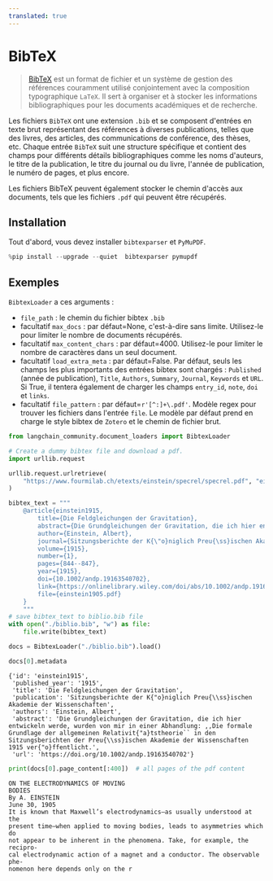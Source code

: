 ```yaml
---
translated: true
---
```


# BibTeX

>[BibTeX](https://www.ctan.org/pkg/bibtex) est un format de fichier et un système de gestion des références couramment utilisé conjointement avec la composition typographique `LaTeX`. Il sert à organiser et à stocker les informations bibliographiques pour les documents académiques et de recherche.

Les fichiers `BibTeX` ont une extension `.bib` et se composent d'entrées en texte brut représentant des références à diverses publications, telles que des livres, des articles, des communications de conférence, des thèses, etc. Chaque entrée `BibTeX` suit une structure spécifique et contient des champs pour différents détails bibliographiques comme les noms d'auteurs, le titre de la publication, le titre du journal ou du livre, l'année de publication, le numéro de pages, et plus encore.

Les fichiers BibTeX peuvent également stocker le chemin d'accès aux documents, tels que les fichiers `.pdf` qui peuvent être récupérés.

## Installation

Tout d'abord, vous devez installer `bibtexparser` et `PyMuPDF`.

```python
%pip install --upgrade --quiet  bibtexparser pymupdf
```

## Exemples

`BibtexLoader` a ces arguments :
- `file_path` : le chemin du fichier bibtex `.bib`
- facultatif `max_docs` : par défaut=None, c'est-à-dire sans limite. Utilisez-le pour limiter le nombre de documents récupérés.
- facultatif `max_content_chars` : par défaut=4000. Utilisez-le pour limiter le nombre de caractères dans un seul document.
- facultatif `load_extra_meta` : par défaut=False. Par défaut, seuls les champs les plus importants des entrées bibtex sont chargés : `Published` (année de publication), `Title`, `Authors`, `Summary`, `Journal`, `Keywords` et `URL`. Si True, il tentera également de charger les champs `entry_id`, `note`, `doi` et `links`.
- facultatif `file_pattern` : par défaut=`r'[^:]+\.pdf'`. Modèle regex pour trouver les fichiers dans l'entrée `file`. Le modèle par défaut prend en charge le style bibtex de `Zotero` et le chemin de fichier brut.

```python
from langchain_community.document_loaders import BibtexLoader
```

```python
# Create a dummy bibtex file and download a pdf.
import urllib.request

urllib.request.urlretrieve(
    "https://www.fourmilab.ch/etexts/einstein/specrel/specrel.pdf", "einstein1905.pdf"
)

bibtex_text = """
    @article{einstein1915,
        title={Die Feldgleichungen der Gravitation},
        abstract={Die Grundgleichungen der Gravitation, die ich hier entwickeln werde, wurden von mir in einer Abhandlung: ,,Die formale Grundlage der allgemeinen Relativit{\"a}tstheorie`` in den Sitzungsberichten der Preu{\ss}ischen Akademie der Wissenschaften 1915 ver{\"o}ffentlicht.},
        author={Einstein, Albert},
        journal={Sitzungsberichte der K{\"o}niglich Preu{\ss}ischen Akademie der Wissenschaften},
        volume={1915},
        number={1},
        pages={844--847},
        year={1915},
        doi={10.1002/andp.19163540702},
        link={https://onlinelibrary.wiley.com/doi/abs/10.1002/andp.19163540702},
        file={einstein1905.pdf}
    }
    """
# save bibtex_text to biblio.bib file
with open("./biblio.bib", "w") as file:
    file.write(bibtex_text)
```

```python
docs = BibtexLoader("./biblio.bib").load()
```

```python
docs[0].metadata
```

```output
{'id': 'einstein1915',
 'published_year': '1915',
 'title': 'Die Feldgleichungen der Gravitation',
 'publication': 'Sitzungsberichte der K{"o}niglich Preu{\\ss}ischen Akademie der Wissenschaften',
 'authors': 'Einstein, Albert',
 'abstract': 'Die Grundgleichungen der Gravitation, die ich hier entwickeln werde, wurden von mir in einer Abhandlung: ,,Die formale Grundlage der allgemeinen Relativit{"a}tstheorie`` in den Sitzungsberichten der Preu{\\ss}ischen Akademie der Wissenschaften 1915 ver{"o}ffentlicht.',
 'url': 'https://doi.org/10.1002/andp.19163540702'}
```

```python
print(docs[0].page_content[:400])  # all pages of the pdf content
```

```output
ON THE ELECTRODYNAMICS OF MOVING
BODIES
By A. EINSTEIN
June 30, 1905
It is known that Maxwell’s electrodynamics—as usually understood at the
present time—when applied to moving bodies, leads to asymmetries which do
not appear to be inherent in the phenomena. Take, for example, the recipro-
cal electrodynamic action of a magnet and a conductor. The observable phe-
nomenon here depends only on the r
```
